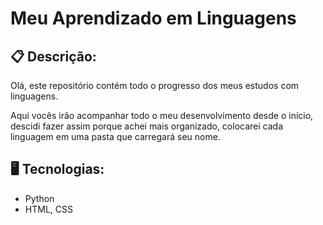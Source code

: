 # Meu Aprendizado em Linguagens

## 📋 Descrição:

Olá, este repositório contém todo o progresso dos meus estudos com linguagens.

Aqui vocês irão acompanhar todo o meu desenvolvimento desde o início, descidi fazer assim porque achei mais organizado, colocarei cada linguagem em uma pasta que carregará seu nome.

## 🖥️ Tecnologias:

- Python
- HTML, CSS